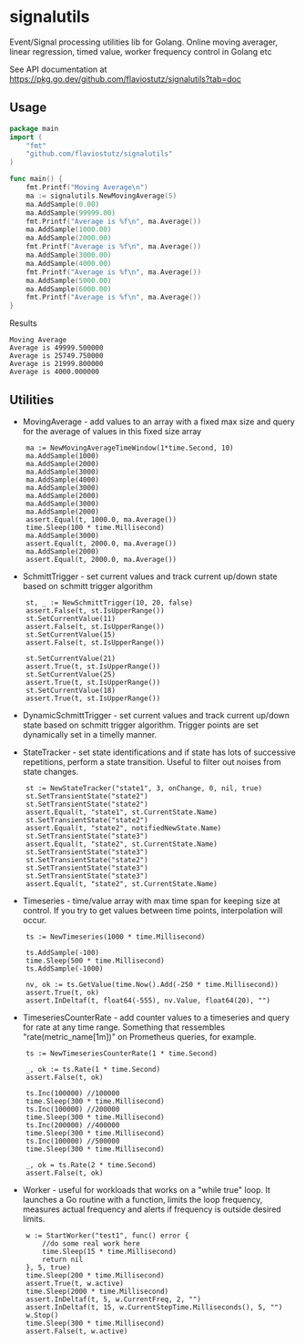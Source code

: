 # signalutils

Event/Signal processing utilities lib for Golang. Online moving averager, linear regression, timed value, worker frequency control in Golang etc

See API documentation at https://pkg.go.dev/github.com/flaviostutz/signalutils?tab=doc

## Usage

```go
package main
import (
	"fmt"
	"github.com/flaviostutz/signalutils"
)

func main() {
	fmt.Printf("Moving Average\n")
	ma := signalutils.NewMovingAverage(5)
	ma.AddSample(0.00)
	ma.AddSample(99999.00)
	fmt.Printf("Average is %f\n", ma.Average())
	ma.AddSample(1000.00)
	ma.AddSample(2000.00)
	fmt.Printf("Average is %f\n", ma.Average())
	ma.AddSample(3000.00)
	ma.AddSample(4000.00)
	fmt.Printf("Average is %f\n", ma.Average())
	ma.AddSample(5000.00)
	ma.AddSample(6000.00)
	fmt.Printf("Average is %f\n", ma.Average())
}

```
Results
```
Moving Average
Average is 49999.500000
Average is 25749.750000
Average is 21999.800000
Average is 4000.000000
```

## Utilities

* MovingAverage - add values to an array with a fixed max size and query for the average of values in this fixed size array

```golang
	ma := NewMovingAverageTimeWindow(1*time.Second, 10)
	ma.AddSample(1000)
	ma.AddSample(2000)
	ma.AddSample(3000)
	ma.AddSample(4000)
	ma.AddSample(3000)
	ma.AddSample(2000)
	ma.AddSample(3000)
	ma.AddSample(2000)
	assert.Equal(t, 1000.0, ma.Average())
	time.Sleep(100 * time.Millisecond)
	ma.AddSample(3000)
	assert.Equal(t, 2000.0, ma.Average())
	ma.AddSample(2000)
	assert.Equal(t, 2000.0, ma.Average())
```

* SchmittTrigger - set current values and track current up/down state based on schmitt trigger algorithm

```golang
	st, _ := NewSchmittTrigger(10, 20, false)
	assert.False(t, st.IsUpperRange())
	st.SetCurrentValue(11)
	assert.False(t, st.IsUpperRange())
	st.SetCurrentValue(15)
	assert.False(t, st.IsUpperRange())

	st.SetCurrentValue(21)
	assert.True(t, st.IsUpperRange())
	st.SetCurrentValue(25)
	assert.True(t, st.IsUpperRange())
	st.SetCurrentValue(18)
	assert.True(t, st.IsUpperRange())
```

* DynamicSchmittTrigger - set current values and track current up/down state based on schmitt trigger algorithm. Trigger points are set dynamically set in a timelly manner.

* StateTracker - set state identifications and if state has lots of successive repetitions, perform a state transition. Useful to filter out noises from state changes.

```golang
	st := NewStateTracker("state1", 3, onChange, 0, nil, true)
	st.SetTransientState("state2")
	st.SetTransientState("state2")
	assert.Equal(t, "state1", st.CurrentState.Name)
	st.SetTransientState("state2")
	assert.Equal(t, "state2", notifiedNewState.Name)
	st.SetTransientState("state3")
	assert.Equal(t, "state2", st.CurrentState.Name)
	st.SetTransientState("state3")
	st.SetTransientState("state2")
	st.SetTransientState("state3")
	st.SetTransientState("state3")
	assert.Equal(t, "state2", st.CurrentState.Name)
```

* Timeseries - time/value array with max time span for keeping size at control. If you try to get values between time points, interpolation will occur.

```golang
	ts := NewTimeseries(1000 * time.Millisecond)

	ts.AddSample(-100)
	time.Sleep(500 * time.Millisecond)
	ts.AddSample(-1000)

	nv, ok := ts.GetValue(time.Now().Add(-250 * time.Millisecond))
	assert.True(t, ok)
	assert.InDeltaf(t, float64(-555), nv.Value, float64(20), "")
```

* TimeseriesCounterRate - add counter values to a timeseries and query for rate at any time range. Something that ressembles "rate(metric_name[1m])" on Prometheus queries, for example.

```golang
	ts := NewTimeseriesCounterRate(1 * time.Second)

	_, ok := ts.Rate(1 * time.Second)
	assert.False(t, ok)

	ts.Inc(100000) //100000
	time.Sleep(300 * time.Millisecond)
	ts.Inc(100000) //200000
	time.Sleep(300 * time.Millisecond)
	ts.Inc(200000) //400000
	time.Sleep(300 * time.Millisecond)
	ts.Inc(100000) //500000
	time.Sleep(300 * time.Millisecond)

	_, ok = ts.Rate(2 * time.Second)
	assert.False(t, ok)
```

* Worker - useful for workloads that works on a "while true" loop. It launches a Go routine with a function, limits the loop frequency, measures actual frequency and alerts if frequency is outside desired limits.

```golang
	w := StartWorker("test1", func() error {
		//do some real work here
		time.Sleep(15 * time.Millisecond)
		return nil
	}, 5, true)
	time.Sleep(200 * time.Millisecond)
	assert.True(t, w.active)
	time.Sleep(2000 * time.Millisecond)
	assert.InDeltaf(t, 5, w.CurrentFreq, 2, "")
	assert.InDeltaf(t, 15, w.CurrentStepTime.Milliseconds(), 5, "")
	w.Stop()
	time.Sleep(300 * time.Millisecond)
	assert.False(t, w.active)
```